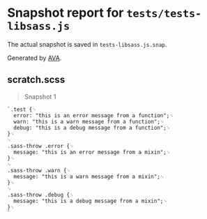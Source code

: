 # Snapshot report for `tests/tests-libsass.js`

The actual snapshot is saved in `tests-libsass.js.snap`.

Generated by [AVA](https://ava.li).

## scratch.scss

> Snapshot 1

    `.test {␊
      error: "this is an error message from a function";␊
      warn: "this is a warn message from a function";␊
      debug: "this is a debug message from a function";␊
    }␊
    ␊
    .sass-throw .error {␊
      message: "this is an error message from a mixin";␊
    }␊
    ␊
    .sass-throw .warn {␊
      message: "this is a warn message from a mixin";␊
    }␊
    ␊
    .sass-throw .debug {␊
      message: "this is a debug message from a mixin";␊
    }␊
    `
